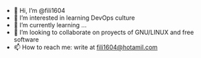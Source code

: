 - 👋 Hi, I’m @fili1604
- 👀 I’m interested in learning DevOps culture
- 🌱 I’m currently learning ... 
- 💞️ I’m looking to collaborate on proyects of GNU/LINUX and free software
- 📫 How to reach me: write at fili1604@hotamil.com

<!---
fili1604/fili1604 is a ✨ special ✨ repository because its `README.md` (this file) appears on your GitHub profile.
You can click the Preview link to take a look at your changes.
--->
